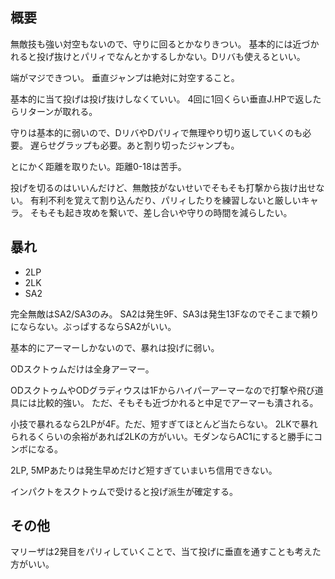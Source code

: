 ## 概要

無敵技も強い対空もないので、守りに回るとかなりきつい。
基本的には近づかれると投げ抜けとパリィでなんとかするしかない。Dリバも使えるといい。

端がマジできつい。
垂直ジャンプは絶対に対空すること。

基本的に当て投げは投げ抜けしなくていい。
4回に1回くらい垂直J.HPで返したらリターンが取れる。

守りは基本的に弱いので、DリバやDパリィで無理やり切り返していくのも必要。
遅らせグラップも必要。あと割り切ったジャンプも。

とにかく距離を取りたい。距離0-18は苦手。

投げを切るのはいいんだけど、無敵技がないせいでそもそも打撃から抜け出せない。
有利不利を覚えて割り込んだり、パリィしたりを練習しないと厳しいキャラ。
そもそも起き攻めを繋いで、差し合いや守りの時間を減らしたい。

## 暴れ

- 2LP
- 2LK
- SA2

完全無敵はSA2/SA3のみ。
SA2は発生9F、SA3は発生13Fなのでそこまで頼りにならない。ぶっぱするならSA2がいい。

基本的にアーマーしかないので、暴れは投げに弱い。

ODスクトゥムだけは全身アーマー。

ODスクトゥムやODグラディウスは1Fからハイパーアーマーなので打撃や飛び道具には比較的強い。
ただ、そもそも近づかれると中足でアーマーも潰される。

小技で暴れるなら2LPが4F。ただ、短すぎてほとんど当たらない。
2LKで暴れられるくらいの余裕があれば2LKの方がいい。モダンならAC1にすると勝手にコンボになる。

2LP, 5MPあたりは発生早めだけど短すぎていまいち信用できない。

インパクトをスクトゥムで受けると投げ派生が確定する。

## その他

マリーザは2発目をパリィしていくことで、当て投げに垂直を通すことも考えた方がいい。
